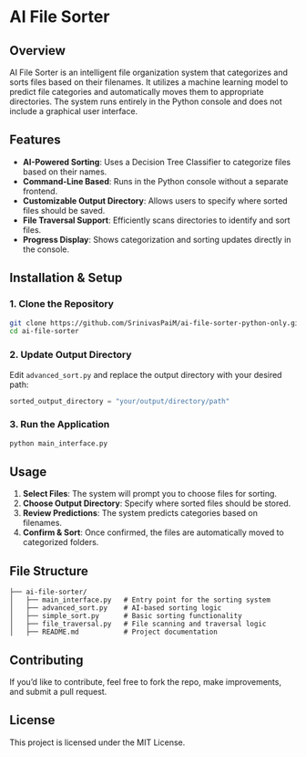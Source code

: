 # AI File Sorter

## Overview
AI File Sorter is an intelligent file organization system that categorizes and sorts files based on their filenames. It utilizes a machine learning model to predict file categories and automatically moves them to appropriate directories. The system runs entirely in the Python console and does not include a graphical user interface.

## Features
- **AI-Powered Sorting**: Uses a Decision Tree Classifier to categorize files based on their names.
- **Command-Line Based**: Runs in the Python console without a separate frontend.
- **Customizable Output Directory**: Allows users to specify where sorted files should be saved.
- **File Traversal Support**: Efficiently scans directories to identify and sort files.
- **Progress Display**: Shows categorization and sorting updates directly in the console.

## Installation & Setup
### **1. Clone the Repository**
```sh
git clone https://github.com/SrinivasPaiM/ai-file-sorter-python-only.git
cd ai-file-sorter
```

### **2. Update Output Directory**
Edit `advanced_sort.py` and replace the output directory with your desired path:
```python
sorted_output_directory = "your/output/directory/path"
```

### **3. Run the Application**
```sh
python main_interface.py
```

## Usage
1. **Select Files**: The system will prompt you to choose files for sorting.
2. **Choose Output Directory**: Specify where sorted files should be stored.
3. **Review Predictions**: The system predicts categories based on filenames.
4. **Confirm & Sort**: Once confirmed, the files are automatically moved to categorized folders.

## File Structure
```
├── ai-file-sorter/
│   ├── main_interface.py   # Entry point for the sorting system
│   ├── advanced_sort.py    # AI-based sorting logic
│   ├── simple_sort.py      # Basic sorting functionality
│   ├── file_traversal.py   # File scanning and traversal logic
│   ├── README.md           # Project documentation
```

## Contributing
If you’d like to contribute, feel free to fork the repo, make improvements, and submit a pull request.

## License
This project is licensed under the MIT License.

